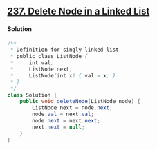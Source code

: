 ## [237. Delete Node in a Linked List](https://leetcode.com/problems/delete-node-in-a-linked-list/)

#### Solution

```java
/**
 * Definition for singly-linked list.
 * public class ListNode {
 *     int val;
 *     ListNode next;
 *     ListNode(int x) { val = x; }
 * }
 */
class Solution {
    public void deleteNode(ListNode node) {
        ListNode next = node.next;
        node.val = next.val;
        node.next = next.next;
        next.next = null;
    }
}
```